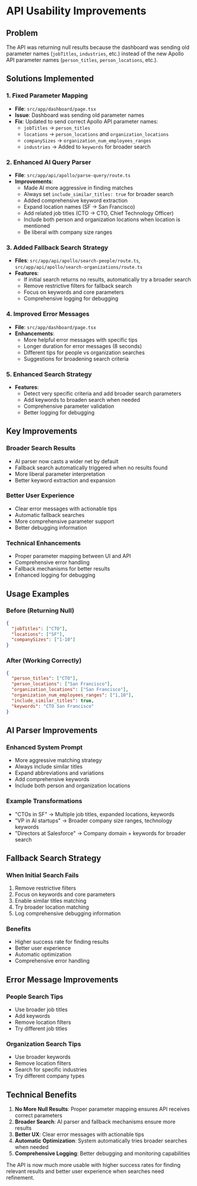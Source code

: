 # API Usability Improvements

## Problem

The API was returning null results because the dashboard was sending old parameter names
(`jobTitles`, `industries`, etc.) instead of the new Apollo API parameter names (`person_titles`,
`person_locations`, etc.).

## Solutions Implemented

### 1. Fixed Parameter Mapping

- **File**: `src/app/dashboard/page.tsx`
- **Issue**: Dashboard was sending old parameter names
- **Fix**: Updated to send correct Apollo API parameter names:
  - `jobTitles` → `person_titles`
  - `locations` → `person_locations` and `organization_locations`
  - `companySizes` → `organization_num_employees_ranges`
  - `industries` → Added to `keywords` for broader search

### 2. Enhanced AI Query Parser

- **File**: `src/app/api/apollo/parse-query/route.ts`
- **Improvements**:
  - Made AI more aggressive in finding matches
  - Always set `include_similar_titles: true` for broader search
  - Added comprehensive keyword extraction
  - Expand location names (SF → San Francisco)
  - Add related job titles (CTO → CTO, Chief Technology Officer)
  - Include both person and organization locations when location is mentioned
  - Be liberal with company size ranges

### 3. Added Fallback Search Strategy

- **Files**: `src/app/api/apollo/search-people/route.ts`,
  `src/app/api/apollo/search-organizations/route.ts`
- **Features**:
  - If initial search returns no results, automatically try a broader search
  - Remove restrictive filters for fallback search
  - Focus on keywords and core parameters
  - Comprehensive logging for debugging

### 4. Improved Error Messages

- **File**: `src/app/dashboard/page.tsx`
- **Enhancements**:
  - More helpful error messages with specific tips
  - Longer duration for error messages (8 seconds)
  - Different tips for people vs organization searches
  - Suggestions for broadening search criteria

### 5. Enhanced Search Strategy

- **Features**:
  - Detect very specific criteria and add broader search parameters
  - Add keywords to broaden search when needed
  - Comprehensive parameter validation
  - Better logging for debugging

## Key Improvements

### Broader Search Results

- AI parser now casts a wider net by default
- Fallback search automatically triggered when no results found
- More liberal parameter interpretation
- Better keyword extraction and expansion

### Better User Experience

- Clear error messages with actionable tips
- Automatic fallback searches
- More comprehensive parameter support
- Better debugging information

### Technical Enhancements

- Proper parameter mapping between UI and API
- Comprehensive error handling
- Fallback mechanisms for better results
- Enhanced logging for debugging

## Usage Examples

### Before (Returning Null)

```json
{
  "jobTitles": ["CTO"],
  "locations": ["SF"],
  "companySizes": ["1-10"]
}
```

### After (Working Correctly)

```json
{
  "person_titles": ["CTO"],
  "person_locations": ["San Francisco"],
  "organization_locations": ["San Francisco"],
  "organization_num_employees_ranges": ["1,10"],
  "include_similar_titles": true,
  "keywords": "CTO San Francisco"
}
```

## AI Parser Improvements

### Enhanced System Prompt

- More aggressive matching strategy
- Always include similar titles
- Expand abbreviations and variations
- Add comprehensive keywords
- Include both person and organization locations

### Example Transformations

- "CTOs in SF" → Multiple job titles, expanded locations, keywords
- "VP in AI startups" → Broader company size ranges, technology keywords
- "Directors at Salesforce" → Company domain + keywords for broader search

## Fallback Search Strategy

### When Initial Search Fails

1. Remove restrictive filters
2. Focus on keywords and core parameters
3. Enable similar titles matching
4. Try broader location matching
5. Log comprehensive debugging information

### Benefits

- Higher success rate for finding results
- Better user experience
- Automatic optimization
- Comprehensive error handling

## Error Message Improvements

### People Search Tips

- Use broader job titles
- Add keywords
- Remove location filters
- Try different job titles

### Organization Search Tips

- Use broader keywords
- Remove location filters
- Search for specific industries
- Try different company types

## Technical Benefits

1. **No More Null Results**: Proper parameter mapping ensures API receives correct parameters
2. **Broader Search**: AI parser and fallback mechanisms ensure more results
3. **Better UX**: Clear error messages with actionable tips
4. **Automatic Optimization**: System automatically tries broader searches when needed
5. **Comprehensive Logging**: Better debugging and monitoring capabilities

The API is now much more usable with higher success rates for finding relevant results and better
user experience when searches need refinement.
